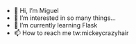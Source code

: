 - 👋 Hi, I’m Miguel
- 👀 I’m interested in so many things...
- 🌱 I’m currently learning Flask 
- 📫 How to reach me tw:mickeycrazyhair

<!---
lopezpedres/lopezpedres is a ✨ special ✨ repository because its `README.md` (this file) appears on your GitHub profile.
You can click the Preview link to take a look at your changes.
--->
